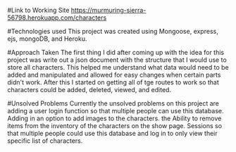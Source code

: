 #Link to Working Site
    https://murmuring-sierra-56798.herokuapp.com/characters

#Technologies used 
    This project was created using Mongoose, express, ejs, mongoDB, and Heroku.

#Approach Taken
    The first thing I did after coming up with the idea for this project was write out a json document with the structure that I would use to store all characters. This helped me understand what data would need to be added and manipulated and allowed for easy changes when certain parts didn't work. After this I started on getting all of tge routes to work so that characters could be added, deleted, viewed, and edited.

#Unsolved Problems
    Currently the unsolved problems on this project are adding a user login function so that multiple people can use this database. 
    Adding in an option to add images to the characters.
    the Ability to remove items from the inventory of the characters on the show page.
    Sessions so that multiple people could use this database and log in to only view their specific list of characters.